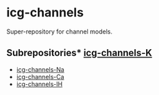 # icg-channels
Super-repository for channel models.

## Subrepositories* [icg-channels-K](https://github.com/icgenealogy/icg-channels-k.git)
* [icg-channels-Na](https://github.com/icgenealogy/icg-channels-na.git)
* [icg-channels-Ca](https://github.com/icgenealogy/icg-channels-ca.git)
* [icg-channels-IH](https://github.com/icgenealogy/icg-channels-ih.git)
